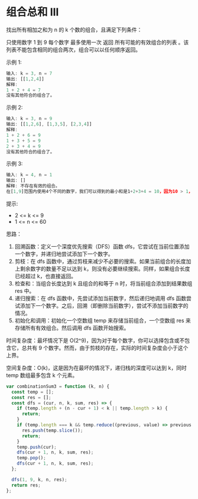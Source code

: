 # 组合总和 III

找出所有相加之和为 n 的 k 个数的组合，且满足下列条件：

只使用数字 1 到 9
每个数字 最多使用一次
返回 所有可能的有效组合的列表 。该列表不能包含相同的组合两次，组合可以以任何顺序返回。

示例 1:

```javascript
输入: k = 3, n = 7
输出: [[1,2,4]]
解释:
1 + 2 + 4 = 7
没有其他符合的组合了。
```

示例 2:

```javascript
输入: k = 3, n = 9
输出: [[1,2,6], [1,3,5], [2,3,4]]
解释:
1 + 2 + 6 = 9
1 + 3 + 5 = 9
2 + 3 + 4 = 9
没有其他符合的组合了。
```

示例 3:

```javascript
输入: k = 4, n = 1
输出: []
解释: 不存在有效的组合。
在[1,9]范围内使用4个不同的数字，我们可以得到的最小和是1+2+3+4 = 10，因为10 > 1，没有有效的组合。
```

提示:

- 2 <= k <= 9
- 1 <= n <= 60

思路：

1. 回溯函数：定义一个深度优先搜索（DFS）函数 dfs，它尝试在当前位置添加一个数字，并递归地尝试添加下一个数字。
2. 剪枝：在 dfs 函数中，通过剪枝来减少不必要的搜索。如果当前组合的长度加上剩余数字的数量不足以达到 k，则没有必要继续搜索。同样，如果组合长度已经超过 k，也直接返回。
3. 检查和：当组合长度达到 k 且组合的和等于 n 时，将当前组合添加到结果数组 res 中。
4. 递归搜索：在 dfs 函数中，先尝试添加当前数字，然后递归地调用 dfs 函数尝试添加下一个数字。之后，回溯（即删除当前数字），尝试不添加当前数字的情况。
5. 初始化和调用：初始化一个空数组 temp 来存储当前组合，一个空数组 res 来存储所有有效组合。然后调用 dfs 函数开始搜索。

时间复杂度：最坏情况下是 O(2^9)，因为对于每个数字，你可以选择包含或不包含它，总共有 9 个数字。然而，由于剪枝的存在，实际的时间复杂度会小于这个上界。

空间复杂度：O(k)，这是因为在最坏的情况下，递归栈的深度可以达到 k，同时 temp 数组最多包含 k 个元素。

```javascript
var combinationSum3 = function (k, n) {
  const temp = [];
  const res = [];
  const dfs = (cur, n, k, sum, res) => {
    if (temp.length + (n - cur + 1) < k || temp.length > k) {
      return;
    }
    if (temp.length === k && temp.reduce((previous, value) => previous + value, 0) === sum) {
      res.push(temp.slice());
      return;
    }
    temp.push(cur);
    dfs(cur + 1, n, k, sum, res);
    temp.pop();
    dfs(cur + 1, n, k, sum, res);
  };

  dfs(1, 9, k, n, res);
  return res;
};
```
